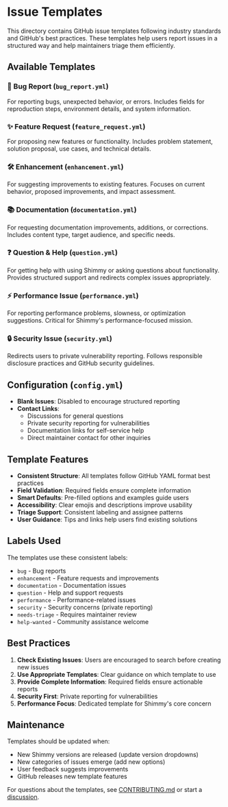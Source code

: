 # Issue Templates

This directory contains GitHub issue templates following industry standards and GitHub's best practices. These templates help users report issues in a structured way and help maintainers triage them efficiently.

## Available Templates

### 🐛 Bug Report (`bug_report.yml`)
For reporting bugs, unexpected behavior, or errors. Includes fields for reproduction steps, environment details, and system information.

### ✨ Feature Request (`feature_request.yml`)
For proposing new features or functionality. Includes problem statement, solution proposal, use cases, and technical details.

### 🛠️ Enhancement (`enhancement.yml`)
For suggesting improvements to existing features. Focuses on current behavior, proposed improvements, and impact assessment.

### 📚 Documentation (`documentation.yml`)
For requesting documentation improvements, additions, or corrections. Includes content type, target audience, and specific needs.

### ❓ Question & Help (`question.yml`)
For getting help with using Shimmy or asking questions about functionality. Provides structured support and redirects complex issues appropriately.

### ⚡ Performance Issue (`performance.yml`)
For reporting performance problems, slowness, or optimization suggestions. Critical for Shimmy's performance-focused mission.

### 🔒 Security Issue (`security.yml`)
Redirects users to private vulnerability reporting. Follows responsible disclosure practices and GitHub security guidelines.

## Configuration (`config.yml`)

- **Blank Issues**: Disabled to encourage structured reporting
- **Contact Links**:
  - Discussions for general questions
  - Private security reporting for vulnerabilities
  - Documentation links for self-service help
  - Direct maintainer contact for other inquiries

## Template Features

- **Consistent Structure**: All templates follow GitHub YAML format best practices
- **Field Validation**: Required fields ensure complete information
- **Smart Defaults**: Pre-filled options and examples guide users
- **Accessibility**: Clear emojis and descriptions improve usability
- **Triage Support**: Consistent labeling and assignee patterns
- **User Guidance**: Tips and links help users find existing solutions

## Labels Used

The templates use these consistent labels:
- `bug` - Bug reports
- `enhancement` - Feature requests and improvements
- `documentation` - Documentation issues
- `question` - Help and support requests
- `performance` - Performance-related issues
- `security` - Security concerns (private reporting)
- `needs-triage` - Requires maintainer review
- `help-wanted` - Community assistance welcome

## Best Practices

1. **Check Existing Issues**: Users are encouraged to search before creating new issues
2. **Use Appropriate Templates**: Clear guidance on which template to use
3. **Provide Complete Information**: Required fields ensure actionable reports
4. **Security First**: Private reporting for vulnerabilities
5. **Performance Focus**: Dedicated template for Shimmy's core concern

## Maintenance

Templates should be updated when:
- New Shimmy versions are released (update version dropdowns)
- New categories of issues emerge (add new options)
- User feedback suggests improvements
- GitHub releases new template features

For questions about the templates, see [CONTRIBUTING.md](../../CONTRIBUTING.md) or start a [discussion](https://github.com/Michael-A-Kuykendall/shimmy/discussions).
